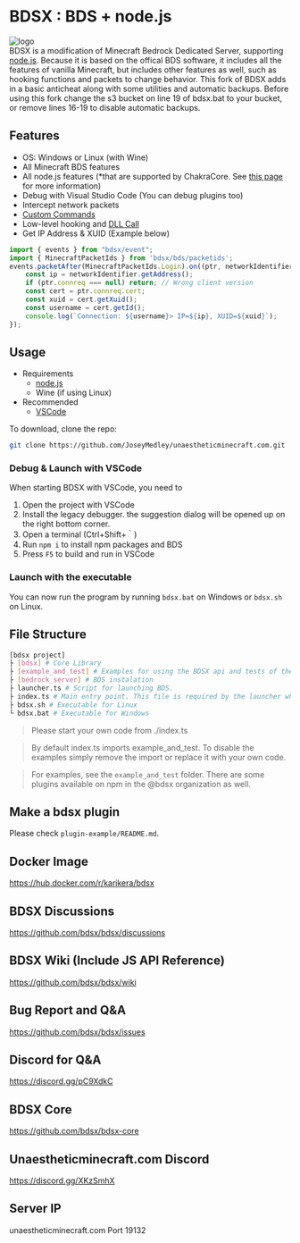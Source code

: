 # BDSX : BDS + node.js
![logo](bdsx/icon/icon.png)  
BDSX is a modification of Minecraft Bedrock Dedicated Server, supporting [node.js](https://nodejs.org/). Because it is based on the offical BDS software, it includes all the features of vanilla Minecraft, but includes other features as well, such as hooking functions and packets to change behavior. 
This fork of BDSX adds in a basic anticheat along with some utilities and automatic backups. Before using this fork change the s3 bucket on line 19 of bdsx.bat to your bucket, or remove lines 16-19 to disable automatic backups.


## Features

* OS: Windows or Linux (with Wine)
* All Minecraft BDS features
* All node.js features (*that are supported by ChakraCore. See [this page](https://github.com/bdsx/bdsx/wiki/Available-NPM-Modules) for more information)
* Debug with Visual Studio Code (You can debug plugins too)
* Intercept network packets
* [Custom Commands](https://github.com/bdsx/bdsx/wiki/Custom-Commands)
* Low-level hooking and [DLL Call](https://github.com/bdsx/bdsx/wiki/Call-DLL-Directly)
* Get IP Address & XUID (Example below)

```ts
import { events } from "bdsx/event";
import { MinecraftPacketIds } from 'bdsx/bds/packetids';
events.packetAfter(MinecraftPacketIds.Login).on((ptr, networkIdentifier, packetId)=>{
    const ip = networkIdentifier.getAddress();
    if (ptr.connreq === null) return; // Wrong client version
    const cert = ptr.connreq.cert;
    const xuid = cert.getXuid();
    const username = cert.getId();
    console.log(`Connection: ${username}> IP=${ip}, XUID=${xuid}`);
});
```

## Usage
* Requirements
    * [node.js](https://nodejs.org/)
    * Wine (if using Linux)
* Recommended  
    * [VSCode](https://code.visualstudio.com/)

To download, clone the repo:
```bash
git clone https://github.com/JoseyMedley/unaestheticminecraft.com.git
```

### Debug & Launch with VSCode
When starting BDSX with VSCode, you need to
1. Open the project with VSCode
2. Install the legacy debugger. the suggestion dialog will be opened up on the right bottom corner.
3. Open a terminal (Ctrl+Shift+｀)
4. Run `npm i` to install npm packages and BDS
5. Press `F5` to build and run in VSCode

### Launch with the executable
You can now run the program by running `bdsx.bat` on Windows or `bdsx.sh` on Linux.

## File Structure
```sh
[bdsx project]
├ [bdsx] # Core Library
├ [example_and_test] # Examples for using the BDSX api and tests of the BDSX api
├ [bedrock_server] # BDS instalation
├ launcher.ts # Script for launching BDS.
├ index.ts # Main entry point. This file is required by the launcher when BDS is fully started.
├ bdsx.sh # Executable for Linux
└ bdsx.bat # Executable for Windows 
```
> Please start your own code from ./index.ts

> By default index.ts imports example_and_test. To disable the examples simply remove the import or replace it with your own code.

> For examples, see the `example_and_test` folder. There are some plugins available on npm in the @bdsx organization as well.  

## Make a bdsx plugin
Please check `plugin-example/README.md`.

## Docker Image
https://hub.docker.com/r/karikera/bdsx

## BDSX Discussions
https://github.com/bdsx/bdsx/discussions

## BDSX Wiki (Include JS API Reference)
https://github.com/bdsx/bdsx/wiki

## Bug Report and Q&A
https://github.com/bdsx/bdsx/issues

## Discord for Q&A
https://discord.gg/pC9XdkC

## BDSX Core
https://github.com/bdsx/bdsx-core

## Unaestheticminecraft.com Discord
https://discord.gg/XKzSmhX

## Server IP
unaestheticminecraft.com Port 19132
